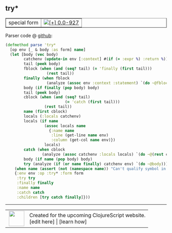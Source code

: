 ## try\*



 <table border="1">
<tr>
<td>special form</td>
<td><a href="https://github.com/cljsinfo/cljs-api-docs/tree/0.0-927"><img valign="middle" alt="[+] 0.0-927" title="Added in 0.0-927" src="https://img.shields.io/badge/+-0.0--927-lightgrey.svg"></a> </td>
</tr>
</table>









Parser code @ [github](https://github.com/clojure/clojurescript/blob/r1889/src/clj/cljs/analyzer.clj#L279-L311):

```clj
(defmethod parse 'try*
  [op env [_ & body :as form] name]
  (let [body (vec body)
        catchenv (update-in env [:context] #(if (= :expr %) :return %))
        tail (peek body)
        fblock (when (and (seq? tail) (= 'finally (first tail)))
                  (rest tail))
        finally (when fblock
                  (analyze (assoc env :context :statement) `(do ~@fblock)))
        body (if finally (pop body) body)
        tail (peek body)
        cblock (when (and (seq? tail)
                          (= 'catch (first tail)))
                 (rest tail))
        name (first cblock)
        locals (:locals catchenv)
        locals (if name
                 (assoc locals name
                   {:name name
                    :line (get-line name env)
                    :column (get-col name env)})
                 locals)
        catch (when cblock
                (analyze (assoc catchenv :locals locals) `(do ~@(rest cblock))))
        body (if name (pop body) body)
        try (analyze (if (or name finally) catchenv env) `(do ~@body))]
    (when name (assert (not (namespace name)) "Can't qualify symbol in catch"))
    {:env env :op :try* :form form
     :try try
     :finally finally
     :name name
     :catch catch
     :children [try catch finally]}))
```

<!--
Repo - tag - source tree - lines:

 <pre>
clojurescript @ r1889
└── src
    └── clj
        └── cljs
            └── <ins>[analyzer.clj:279-311](https://github.com/clojure/clojurescript/blob/r1889/src/clj/cljs/analyzer.clj#L279-L311)</ins>
</pre>

-->

---




 <table>
<tr><td>
<img valign="middle" align="right" width="48px" src="http://i.imgur.com/Hi20huC.png">
</td><td>
Created for the upcoming ClojureScript website.<br>
[edit here] | [learn how]
</td></tr></table>

[edit here]:https://github.com/cljsinfo/cljs-api-docs/blob/master/cljsdoc/special_trySTAR.cljsdoc
[learn how]:https://github.com/cljsinfo/cljs-api-docs/wiki/cljsdoc-files

<!--

This information was too distracting to show to readers, but I'll leave it
commented here since it is helpful to:

- pretty-print the data used to generate this document
- and show how to retrieve that data



The API data for this symbol:

```clj
{:ns "special",
 :name "try*",
 :type "special form",
 :source {:code "(defmethod parse 'try*\n  [op env [_ & body :as form] name]\n  (let [body (vec body)\n        catchenv (update-in env [:context] #(if (= :expr %) :return %))\n        tail (peek body)\n        fblock (when (and (seq? tail) (= 'finally (first tail)))\n                  (rest tail))\n        finally (when fblock\n                  (analyze (assoc env :context :statement) `(do ~@fblock)))\n        body (if finally (pop body) body)\n        tail (peek body)\n        cblock (when (and (seq? tail)\n                          (= 'catch (first tail)))\n                 (rest tail))\n        name (first cblock)\n        locals (:locals catchenv)\n        locals (if name\n                 (assoc locals name\n                   {:name name\n                    :line (get-line name env)\n                    :column (get-col name env)})\n                 locals)\n        catch (when cblock\n                (analyze (assoc catchenv :locals locals) `(do ~@(rest cblock))))\n        body (if name (pop body) body)\n        try (analyze (if (or name finally) catchenv env) `(do ~@body))]\n    (when name (assert (not (namespace name)) \"Can't qualify symbol in catch\"))\n    {:env env :op :try* :form form\n     :try try\n     :finally finally\n     :name name\n     :catch catch\n     :children [try catch finally]}))",
          :title "Parser code",
          :repo "clojurescript",
          :tag "r1889",
          :filename "src/clj/cljs/analyzer.clj",
          :lines [279 311]},
 :full-name "special/try*",
 :full-name-encode "special_trySTAR",
 :history [["+" "0.0-927"]]}

```

Retrieve the API data for this symbol:

```clj
;; from Clojure REPL
(require '[clojure.edn :as edn])
(-> (slurp "https://raw.githubusercontent.com/cljsinfo/cljs-api-docs/catalog/cljs-api.edn")
    (edn/read-string)
    (get-in [:symbols "special/try*"]))
```

-->
